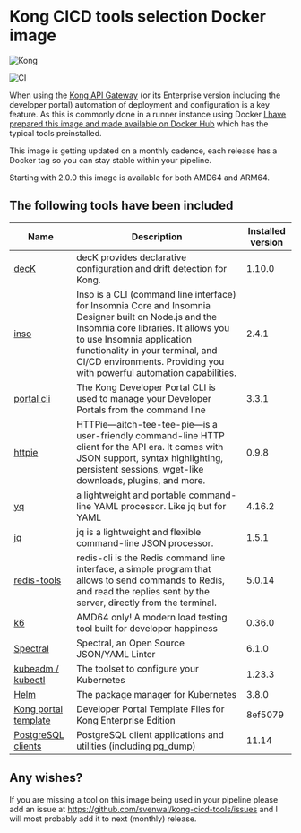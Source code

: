 # Kong CICD tools selection Docker image

![Kong](https://github.com/svenwal/kong-cicd-tools/raw/main/kong-dark.png)

![CI](https://github.com/svenwal/kong-cicd-tools/raw/main/badge.svg)

When using the [Kong API Gateway](https://konghq.com/) (or its Enterprise version including the developer portal) automation of deployment and configuration is a key feature. As this is commonly done in a runner instance using Docker [I have prepared this image and made available on Docker Hub](https://hub.docker.com/r/svenwal/kong-cicd-tools) which has the typical tools preinstalled.

This image is getting updated on a monthly cadence, each release has a Docker tag so you can stay stable within your pipeline.

Starting with 2.0.0 this image is available for both AMD64 and ARM64.

## The following tools have been included

|Name|Description|Installed version|
|---|---|---|
|[decK](https://docs.konghq.com/deck/)|decK provides declarative configuration and drift detection for Kong.|1.10.0|
|[inso](https://support.insomnia.rest/collection/105-inso-cli)|Inso is a CLI (command line interface) for Insomnia Core and Insomnia Designer built on Node.js and the Insomnia core libraries. It allows you to use Insomnia application functionality in your terminal, and CI/CD environments. Providing you with powerful automation capabilities.|2.4.1|
|[portal cli](https://github.com/Kong/kong-portal-cli)|The Kong Developer Portal CLI is used to manage your Developer Portals from the command line|3.3.1|
|[httpie](https://httpie.io/)|HTTPie—aitch-tee-tee-pie—is a user-friendly command-line HTTP client for the API era. It comes with JSON support, syntax highlighting, persistent sessions, wget-like downloads, plugins, and more.|0.9.8|
|[yq](https://github.com/mikefarah/yq)|a lightweight and portable command-line YAML processor. Like jq but for YAML|4.16.2|
|[jq](https://stedolan.github.io/jq/)|jq is a lightweight and flexible command-line JSON processor.|1.5.1|
|[redis-tools](https://redis.io/topics/rediscli)|redis-cli is the Redis command line interface, a simple program that allows to send commands to Redis, and read the replies sent by the server, directly from the terminal.|5.0.14|
|[k6](https://k6.io/open-source)|AMD64 only! A modern load testing tool built for developer happiness|0.36.0|
|[Spectral](https://github.com/stoplightio/spectral)|Spectral, an Open Source JSON/YAML Linter|6.1.0|
|[kubeadm / kubectl](https://kubernetes.io/docs/setup/production-environment/tools/kubeadm/install-kubeadm/)|The toolset to configure your Kubernetes|1.23.3|
|[Helm](https://helm.sh/)|The package manager for Kubernetes|3.8.0|
|[Kong portal template](https://github.com/Kong/kong-portal-templates)|Developer Portal Template Files for Kong Enterprise Edition|8ef5079|
|[PostgreSQL clients](https://www.postgresql.org/docs/11/reference-client.html)|PostgreSQL client applications and utilities (including pg_dump)|11.14|

## Any wishes?

If you are missing a tool on this image being used in your pipeline please add an issue at <https://github.com/svenwal/kong-cicd-tools/issues> and I will most probably add it to next (monthly) release.
